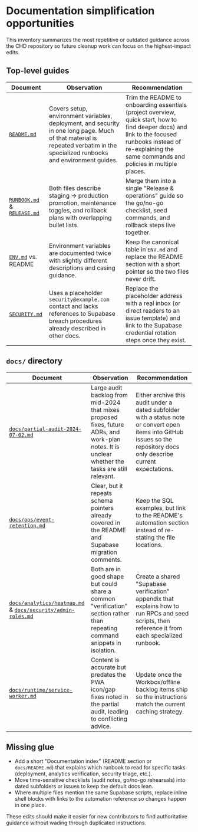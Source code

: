 # Documentation simplification opportunities

This inventory summarizes the most repetitive or outdated guidance across the CHD repository so future cleanup work can focus on the highest-impact edits.

## Top-level guides

| Document | Observation | Recommendation |
| --- | --- | --- |
| [`README.md`](../README.md) | Covers setup, environment variables, deployment, and security in one long page. Much of that material is repeated verbatim in the specialized runbooks and environment guides. | Trim the README to onboarding essentials (project overview, quick start, how to find deeper docs) and link to the focused runbooks instead of re-explaining the same commands and policies in multiple places. |
| [`RUNBOOK.md`](../RUNBOOK.md) & [`RELEASE.md`](../RELEASE.md) | Both files describe staging → production promotion, maintenance toggles, and rollback plans with overlapping bullet lists. | Merge them into a single "Release & operations" guide so the go/no-go checklist, seed commands, and rollback steps live together. |
| [`ENV.md`](../ENV.md) vs. README | Environment variables are documented twice with slightly different descriptions and casing guidance. | Keep the canonical table in `ENV.md` and replace the README section with a short pointer so the two files never drift. |
| [`SECURITY.md`](../SECURITY.md) | Uses a placeholder `security@example.com` contact and lacks references to Supabase breach procedures already described in other docs. | Replace the placeholder address with a real inbox (or direct readers to an issue template) and link to the Supabase credential rotation steps once they exist. |

## `docs/` directory

| Document | Observation | Recommendation |
| --- | --- | --- |
| [`docs/partial-audit-2024-07-02.md`](./partial-audit-2024-07-02.md) | Large audit backlog from mid-2024 that mixes proposed fixes, future ADRs, and work-plan notes. It is unclear whether the tasks are still relevant. | Either archive this audit under a dated subfolder with a status note or convert open items into GitHub issues so the repository docs only describe current expectations. |
| [`docs/ops/event-retention.md`](./ops/event-retention.md) | Clear, but it repeats schema pointers already covered in the README and Supabase migration comments. | Keep the SQL examples, but link to the README's automation section instead of re-stating the file locations. |
| [`docs/analytics/heatmap.md`](./analytics/heatmap.md) & [`docs/security/admin-roles.md`](./security/admin-roles.md) | Both are in good shape but could share a common "verification" section rather than repeating command snippets in isolation. | Create a shared "Supabase verification" appendix that explains how to run RPCs and seed scripts, then reference it from each specialized runbook. |
| [`docs/runtime/service-worker.md`](./runtime/service-worker.md) | Content is accurate but predates the PWA icon/gap fixes noted in the partial audit, leading to conflicting advice. | Update once the Workbox/offline backlog items ship so the instructions match the current caching strategy. |

## Missing glue

- Add a short "Documentation index" (README section or `docs/README.md`) that explains which runbook to read for specific tasks (deployment, analytics verification, security triage, etc.).
- Move time-sensitive checklists (audit notes, go/no-go rehearsals) into dated subfolders or issues to keep the default docs lean.
- Where multiple files mention the same Supabase scripts, replace inline shell blocks with links to the automation reference so changes happen in one place.

These edits should make it easier for new contributors to find authoritative guidance without wading through duplicated instructions.

